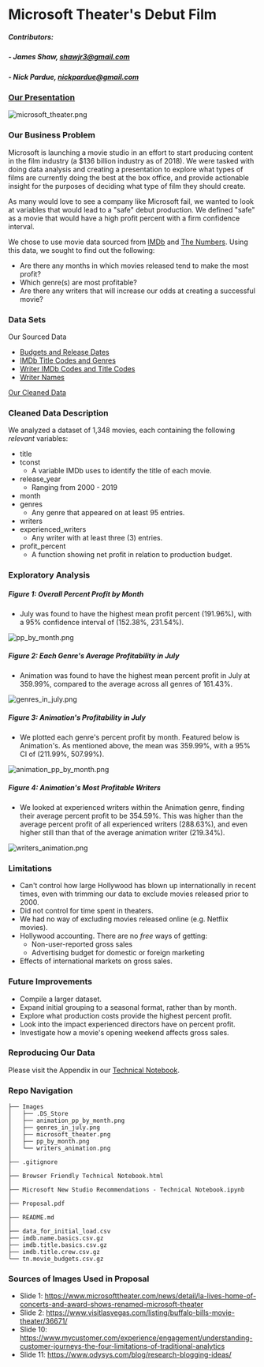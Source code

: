 # Microsoft Theater's Debut Film

##### Contributors:
##### - James Shaw, shawjr3@gmail.com
##### - Nick Pardue, nickpardue@gmail.com

### [Our Presentation]

![microsoft_theater.png](https://github.com/godelayheehoo/Nick-and-James-mod-1-project/blob/branchy/Images/microsoft_theater.png)

### Our Business Problem
Microsoft is launching a movie studio in an effort to start producing content in the film industry (a $136 billion industry as of 2018). We were tasked with doing data analysis and creating a presentation to explore what types of films are currently doing the best at the box office, and provide actionable insight for the purposes of deciding what type of film they should create. 

As many would love to see a company like Microsoft fail, we wanted to look at variables that would lead to a "safe" debut production. We defined "safe" as a movie that would have a high profit percent with a firm confidence interval.

We chose to use movie data sourced from [IMDb] and [The Numbers]. Using this data, we sought to find out the following:
- Are there any months in which movies released tend to make the most profit?
- Which genre(s) are most profitable?
- Are there any writers that will increase our odds at creating a successful movie?

### Data Sets
Our Sourced Data
- [Budgets and Release Dates]
- [IMDb Title Codes and Genres]
- [Writer IMDb Codes and Title Codes]
- [Writer Names]

[Our Cleaned Data] 


### Cleaned Data Description
We analyzed a dataset of 1,348 movies, each containing the following *relevant* variables:
 - title
 - tconst
    - A variable IMDb uses to identify the title of each movie.
 - release_year
     - Ranging from 2000 - 2019
 - month
 - genres
    - Any genre that appeared on at least 95 entries.
 - writers
 - experienced_writers 
    - Any writer with at least three (3) entries.
 - profit_percent
    - A function showing net profit in relation to production budget.
 

### Exploratory Analysis

 ##### Figure 1: Overall Percent Profit by Month
 - July was found to have the highest mean profit percent (191.96%), with a 95% confidence interval of (152.38%, 231.54%). 
 
![pp_by_month.png](https://github.com/godelayheehoo/Nick-and-James-mod-1-project/blob/branchy/Images/pp_by_month.png)

 ##### Figure 2: Each Genre's Average Profitability in July
 - Animation was found to have the highest mean percent profit in July at 359.99%, compared to the average across all genres of 161.43%. 
 
![genres_in_july.png](https://github.com/godelayheehoo/Nick-and-James-mod-1-project/blob/branchy/Images/genres_in_july.png)

 ##### Figure 3: Animation's Profitability in July
 - We plotted each genre's percent profit by month. Featured below is Animation's. As mentioned above, the mean was 359.99%, with a 95% CI of (211.99%, 507.99%).
 
![animation_pp_by_month.png](https://github.com/godelayheehoo/Nick-and-James-mod-1-project/blob/branchy/Images/animation_pp_by_month.png)

 ##### Figure 4: Animation's Most Profitable Writers
 - We looked at experienced writers within the Animation genre, finding their average percent profit to be 354.59%. This was higher than the average percent profit of all experienced writers (288.63%), and even higher still than that of the average animation writer (219.34%).

![writers_animation.png](https://github.com/godelayheehoo/Nick-and-James-mod-1-project/blob/branchy/Images/writers_animation.png)

### Limitations
- Can't control how large Hollywood has blown up internationally in recent times, even with trimming our data to exclude movies released prior to 2000.
- Did not control for time spent in theaters.
- We had no way of excluding movies released online (e.g. Netflix movies).
- Hollywood accounting. There are no *free* ways of getting:
    - Non-user-reported gross sales
    - Advertising budget for domestic or foreign marketing
- Effects of international markets on gross sales.

### Future Improvements
- Compile a larger dataset.
- Expand initial grouping to a seasonal format, rather than by month.
- Explore what production costs provide the highest percent profit.
- Look into the impact experienced directors have on percent profit.
- Investigate how a movie's opening weekend affects gross sales.

### Reproducing Our Data
Please visit the Appendix in our [Technical Notebook].

### Repo Navigation
```
├── Images
│   ├── .DS_Store
│   ├── animation_pp_by_month.png
│   ├── genres_in_july.png
│   ├── microsoft_theater.png
│   ├── pp_by_month.png
│   └── writers_animation.png
│
├── .gitignore
│
├── Browser Friendly Technical Notebook.html
│
├── Microsoft New Studio Recommendations - Technical Notebook.ipynb
│
├── Proposal.pdf
│
├── README.md
│
├── data_for_initial_load.csv
├── imdb.name.basics.csv.gz
├── imdb.title.basics.csv.gz
├── imdb.title.crew.csv.gz
└── tn.movie_budgets.csv.gz

```

### Sources of Images Used in Proposal
- Slide 1: https://www.microsofttheater.com/news/detail/la-lives-home-of-concerts-and-award-shows-renamed-microsoft-theater
- Slide 2: https://www.visitlasvegas.com/listing/buffalo-bills-movie-theater/36671/
- Slide 10: https://www.mycustomer.com/experience/engagement/understanding-customer-journeys-the-four-limitations-of-traditional-analytics
- Slide 11: https://www.odysys.com/blog/research-blogging-ideas/


[//]: # (These are reference links used in the body of this note and get stripped out when the markdown processor does its job. There is no need to format nicely because it shouldn't be seen. Thanks SO - http://stackoverflow.com/questions/4823468/store-comments-in-markdown-syntax)

   [our presentation]: <https://github.com/godelayheehoo/Nick-and-James-mod-1-project/blob/master/Proposal.pdf>
   [the numbers]: <https://www.the-numbers.com/>
   [themoviedb]: <https://www.themoviedb.org/?language=en-US>
   [imdb]: <https://www.imdb.com/?ref_=nv_home>
   [our cleaned data]: <https://github.com/godelayheehoo/Nick-and-James-mod-1-project/blob/master/data_for_initial_load.csv>
   [our sourced data]: <https://github.com/godelayheehoo/Nick-and-James-mod-1-project/tree/branchy/Data/Sourced%20Data>
   [budgets and release dates]: <https://github.com/godelayheehoo/Nick-and-James-mod-1-project/blob/master/tn.movie_budgets.csv.gz>
   [imdb title codes and genres]: <https://github.com/godelayheehoo/Nick-and-James-mod-1-project/blob/master/imdb.title.basics.csv.gz>
   [writer imdb codes and title codes]: <https://github.com/godelayheehoo/Nick-and-James-mod-1-project/blob/master/imdb.title.crew.csv.gz>
   [writer names]: <https://github.com/godelayheehoo/Nick-and-James-mod-1-project/blob/master/imdb.name.basics.csv.gz>
   [technical notebook]: <https://github.com/godelayheehoo/Nick-and-James-mod-1-project/blob/master/Microsoft%20New%20Studio%20Recommendations%20-%20Technical%20Notebook.ipynb>



